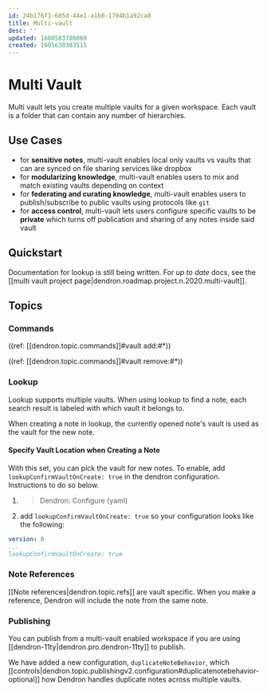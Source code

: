 ```yaml
---
id: 24b176f1-685d-44e1-a1b0-1704b1a92ca0
title: Multi-vault
desc: ''
updated: 1608583786069
created: 1605630383515
---
```


# Multi Vault

Multi vault lets you create multiple vaults for a given workspace. Each vault is a folder that can contain any number of hierarchies. 

## Use Cases
- for **sensitive notes**, multi-vault enables local only vaults vs vaults that can are synced on file sharing services like dropbox 
- for **modularizing knowledge**, multi-vault enables users to mix and match existing vaults depending on context
- for **federating and curating knowledge**, multi-vault enables users to publish/subscribe to public vaults using protocols like `git`
- for **access control**, multi-vault lets users configure specific vaults to be **private** which turns off publication and sharing of any notes inside said vault

## Quickstart


Documentation for lookup is still being written. For *up to date* docs, see the [[multi vault project page|dendron.roadmap.project.n.2020.multi-vault]].

## Topics

### Commands

((ref: [[dendron.topic.commands]]#vault add:#*))

((ref: [[dendron.topic.commands]]#vault remove:#*))

### Lookup

Lookup supports multiple vaults. When using lookup to find a note, each search result is labeled with which vault it belongs to. 

When creating a note in lookup, the currently opened note's vault is used as the vault for the new note.

#### Specify Vault Location when Creating a Note

With this set, you can pick the vault for new notes.  To enable,  add `lookupConfirmVaultOnCreate: true` in the dendron configuration. Instructions to do so below.

1. > Dendron: Configure (yaml)
2. add `lookupConfirmVaultOnCreate: true` so your configuration looks like the following:
```yml
version: 0
...
lookupConfirmVaultOnCreate: true
```

### Note References

[[Note references|dendron.topic.refs]] are vault specific. When you make a reference, Dendron will include the note from the same note. 

### Publishing

You can publish from a multi-vault enabled workspace if you are using [[dendron-11ty|dendron.pro.dendron-11ty]] to publish. 

We have added a new configuration, `duplicateNoteBehavior`, which [[controls|dendron.topic.publishingv2.configuration#duplicatenotebehavior-optional]] how Dendron handles duplicate notes across multiple vaults. 
